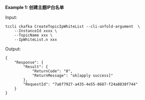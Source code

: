**Example 1: 创建主题IP白名单**



Input: 

```
tccli ckafka CreateTopicIpWhiteList --cli-unfold-argument  \
    --InstanceId xxxx \
    --TopicName xxx \
    --IpWhiteList.n xxx
```

Output: 
```
{
    "Response": {
        "Result": {
            "ReturnCode": "0",
            "ReturnMessage": "ok[apply success]"
        },
        "RequestId": "7a6f7927-a435-4e55-8687-f24a8838f744"
    }
}
```

